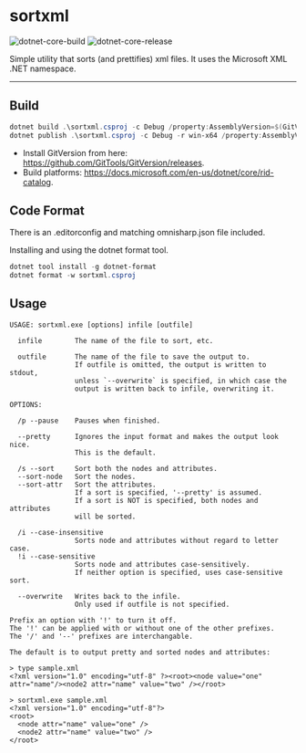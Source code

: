 # sortxml

![dotnet-core-build](https://github.com/kodybrown/sortxml/workflows/dotnet-core-build/badge.svg)
![dotnet-core-release](https://github.com/kodybrown/sortxml/workflows/dotnet-core-release/badge.svg)

Simple utility that sorts (and prettifies) xml files. It uses the Microsoft XML .NET namespace.

----

## Build

```powershell
dotnet build .\sortxml.csproj -c Debug /property:AssemblyVersion=$(GitVersion -ShowVariable SemVer) /property:Version=$(GitVersion -ShowVariable InformationalVersion) /property:FileVersion=$(GitVersion -ShowVariable SemVer)
dotnet publish .\sortxml.csproj -c Debug -r win-x64 /property:AssemblyVersion=$(GitVersion -ShowVariable SemVer) /property:Version=$(GitVersion -ShowVariable InformationalVersion) /property:FileVersion=$(GitVersion -ShowVariable SemVer)
```

* Install GitVersion from here: https://github.com/GitTools/GitVersion/releases.
* Build platforms: https://docs.microsoft.com/en-us/dotnet/core/rid-catalog.

## Code Format

There is an .editorconfig and matching omnisharp.json file included.

Installing and using the dotnet format tool.

```powershell
dotnet tool install -g dotnet-format
dotnet format -w sortxml.csproj
```

## Usage

```text
USAGE: sortxml.exe [options] infile [outfile]

  infile        The name of the file to sort, etc.

  outfile       The name of the file to save the output to.
                If outfile is omitted, the output is written to stdout,
                unless `--overwrite` is specified, in which case the
                output is written back to infile, overwriting it.

OPTIONS:

  /p --pause    Pauses when finished.

  --pretty      Ignores the input format and makes the output look nice.
                This is the default.

  /s --sort     Sort both the nodes and attributes.
  --sort-node   Sort the nodes.
  --sort-attr   Sort the attributes.
                If a sort is specified, '--pretty' is assumed.
                If a sort is NOT is specified, both nodes and attributes
                will be sorted.

  /i --case-insensitive
                Sorts node and attributes without regard to letter case.
  !i --case-sensitive
                Sorts node and attributes case-sensitively.
                If neither option is specified, uses case-sensitive sort.

  --overwrite   Writes back to the infile.
                Only used if outfile is not specified.

Prefix an option with '!' to turn it off.
The '!' can be applied with or without one of the other prefixes.
The '/' and '--' prefixes are interchangable.

The default is to output pretty and sorted nodes and attributes:

> type sample.xml
<?xml version="1.0" encoding="utf-8" ?><root><node value="one" attr="name"/><node2 attr="name" value="two" /></root>

> sortxml.exe sample.xml
<?xml version="1.0" encoding="utf-8"?>
<root>
  <node attr="name" value="one" />
  <node2 attr="name" value="two" />
</root>
```
